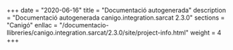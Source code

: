 +++
date        = "2020-06-16"
title       = "Documentació autogenerada"
description = "Documentació autogenerada canigo.integration.sarcat 2.3.0"
sections    = "Canigó"
enllac		= "/documentacio-llibreries/canigo.integration.sarcat/2.3.0/site/project-info.html"
weight      = 4
+++
